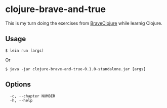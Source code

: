 # clojure-brave-and-true

This is my turn doing the exercises from [BraveClojure](https://www.braveclojure.com) while learnig Clojure.

## Usage

    $ lein run [args]

Or

    $ java -jar clojure-brave-and-true-0.1.0-standalone.jar [args]

## Options
```
  -c, --chapter NUMBER
  -h, --help
```
